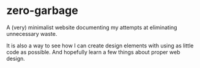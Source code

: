 # zero-garbage

A (very) minimalist website documenting my attempts at eliminating unnecessary waste.

It is also a way to see how I can create design elements with using as little code as possible. And hopefully learn a few things about proper web design.
